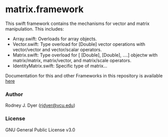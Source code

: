 # matrix.framework

This swift framework contains the mechanisms for vector and matrix manipulation.  This includes:  
- Array.swift: Overloads for array objects.
- Vector.swift: Type overload for [Double] vector operations with vector/vector and vector/scalar operators.
- Matrix.swift: Type overload for [ [Double], [Double], ....] objectw with matrix/matrix, matrix/vector, and matrix/scale operators.
- IdentityMatrix.swift: Specific type of matrix...

Documentation for this and other Frameworks in this repository is available [here](https://dyerlab.github.io/GeneticStudio/) 

### Author

Rodney J. Dyer (rjdyer@vcu.edu)

### License

GNU General Public License v3.0

